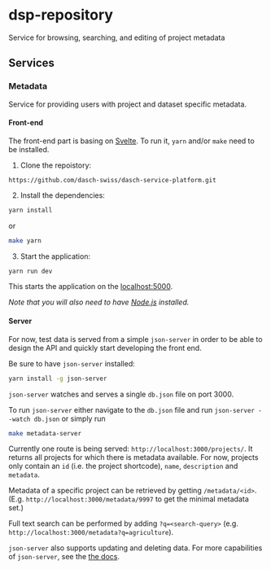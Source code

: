 # dsp-repository
Service for browsing, searching, and editing of project metadata


## Services

### Metadata

Service for providing users with project and dataset specific metadata.

#### Front-end

The front-end part is basing on [Svelte](https://svelte.dev). To run it, `yarn` and/or `make` need to be installed. 

1. Clone the repoistory:

```
https://github.com/dasch-swiss/dasch-service-platform.git
```


2. Install the dependencies:

```bash
yarn install
```

or

```bash
make yarn
```

3. Start the application:

```bash
yarn run dev
```

This starts the application on the [localhost:5000](http://localhost:5000).

*Note that you will also need to have [Node.js](https://nodejs.org) installed.*

#### Server

For now, test data is served from a simple `json-server` in order to be able to design the API and quickly start developing the front end.

Be sure to have `json-server` installed:

```bash
yarn install -g json-server
```

`json-server` watches and serves a single `db.json` file on port 3000.

To run `json-server` either navigate to the `db.json` file and run `json-server --watch db.json` or simply run
```bash
make metadata-server
```

Currently one route is being served: `http://localhost:3000/projects/`. It returns all projects for which there is metadata available. For now, projects only contain an `id` (i.e. the project shortcode), `name`, `description` and `metadata`.

Metadata of a specific project can be retrieved by getting `/metadata/<id>`. (E.g. `http://localhost:3000/metadata/9997` to get the minimal metadata set.)

Full text search can be performed by adding `?q=<search-query>` (e.g. `http://localhost:3000/metadata?q=agriculture`).

`json-server` also supports updating and deleting data. For more capabilities of `json-server`, see the [the docs](https://github.com/typicode/json-server).
